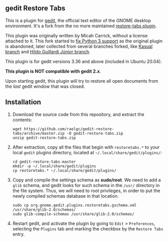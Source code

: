 ## gedit Restore Tabs

This is a plugin for [gedit][1], the official text editor of the GNOME desktop
environment. It's a fork from the no more maintained [restore-tabs plugin](https://github.com/Quixotix/gedit-restore-tabs). 

This plugin was originally written by Micah Carrick, without a license attached to it. This fork started to [fix Python 3 support](https://github.com/Quixotix/gedit-restore-tabs/issues/12) as the original plugin is abandoned, later collected from several branches forked, like [Kasual branch](https://github.com/Kasual/gedit-restore-tabs) and [Hildo Guillardi Júnior branch](https://github.com/hildogjr/gedit-restore-tabs).

This plugin is for gedit versions 3.36 and above (included in Ubuntu 20.04).

**This plugin is NOT compatible with gedit 2.x**.

Upon starting gedit, this plugin will try to restore all open documents from the  *last* gedit window that was closed.

Installation
------------

1. Download the source code from this repository, and extract the contents: 

       wget https://github.com/raelgc/gedit-restore-tabs/archive/master.zip -O gedit-restore-tabs.zip
       unzip gedit-restore-tabs.zip

2. After extraction, copy all the files that begin with `restoretabs.*` to your local `gedit` plugins directory, located at `~/.local/share/gedit/plugins/`:

       cd gedit-restore-tabs-master
       mkdir -p ~/.local/share/gedit/plugins
       cp restoretabs.* ~/.local/share/gedit/plugins/   
     
3. Copy and compile the settings schema as **sudo/root**. We need to add a `glib` schema, and gedit looks for such schema in the `/usr/` directory in the file system. Thus, we will need to root privileges, in order to put the newly compiled schemas database in that location.

       sudo cp org.gnome.gedit.plugins.restoretabs.gschema.xml /usr/share/glib-2.0/schemas/
       sudo glib-compile-schemas /usr/share/glib-2.0/schemas/

4. Restart gedit, and activate the plugin by going to `Edit` > `Preferences`, selecting the `Plugins` tab and marking the checkbox by the `Restore Tabs` entry.

[1]: http://www.gedit.org
